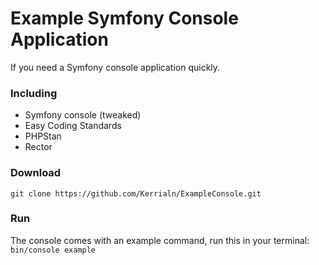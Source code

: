 # Example Symfony Console Application
If you need a Symfony console application quickly.

### Including
- Symfony console (tweaked)
- Easy Coding Standards
- PHPStan
- Rector 


### Download
```git clone https://github.com/Kerrialn/ExampleConsole.git```

### Run 
The console comes with an example command, run this in your terminal:
```bin/console example```

